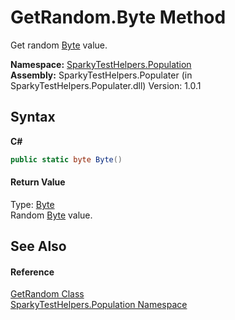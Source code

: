 # GetRandom.Byte Method 
 

Get random <a href="http://msdn2.microsoft.com/en-us/library/yyb1w04y" target="_blank">Byte</a> value.

**Namespace:**&nbsp;<a href="N_SparkyTestHelpers_Population.md">SparkyTestHelpers.Population</a><br />**Assembly:**&nbsp;SparkyTestHelpers.Populater (in SparkyTestHelpers.Populater.dll) Version: 1.0.1

## Syntax

**C#**<br />
``` C#
public static byte Byte()
```


#### Return Value
Type: <a href="http://msdn2.microsoft.com/en-us/library/yyb1w04y" target="_blank">Byte</a><br />Random <a href="http://msdn2.microsoft.com/en-us/library/yyb1w04y" target="_blank">Byte</a> value.

## See Also


#### Reference
<a href="T_SparkyTestHelpers_Population_GetRandom.md">GetRandom Class</a><br /><a href="N_SparkyTestHelpers_Population.md">SparkyTestHelpers.Population Namespace</a><br />